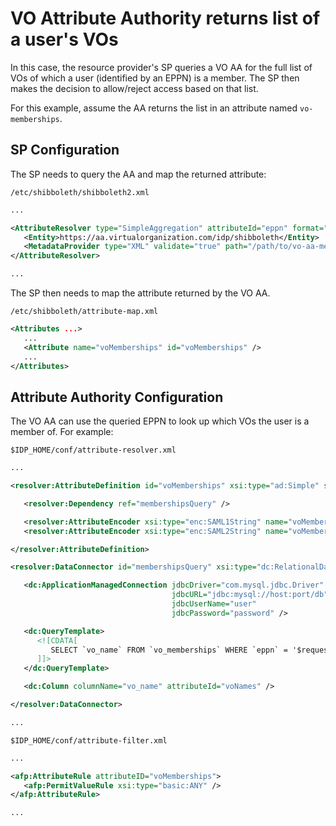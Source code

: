 # VO Attribute Authority returns list of a user's VOs

In this case, the resource provider's SP queries a VO AA for the full list of VOs of which a user (identified by
an EPPN) is a member. The SP then makes the decision to allow/reject access based on that list.

For this example, assume the AA returns the list in an attribute named `vo-memberships`.

## SP Configuration

The SP needs to query the AA and map the returned attribute:

`/etc/shibboleth/shibboleth2.xml`
```xml
...

<AttributeResolver type="SimpleAggregation" attributeId="eppn" format="urn:oasis:names:tc:SAML:1.1:nameid-format:unspecified">
   <Entity>https://aa.virtualorganization.com/idp/shibboleth</Entity>
   <MetadataProvider type="XML" validate="true" path="/path/to/vo-aa-metadata.xml" />
</AttributeResolver>

...
```

The SP then needs to map the attribute returned by the VO AA.

`/etc/shibboleth/attribute-map.xml`
```xml
<Attributes ...>
   ...
   <Attribute name="voMemberships" id="voMemberships" />
   ...
</Attributes>
```

## Attribute Authority Configuration

The VO AA can use the queried EPPN to look up which VOs the user is a member of. For example:

`$IDP_HOME/conf/attribute-resolver.xml`
```xml
...

<resolver:AttributeDefinition id="voMemberships" xsi:type="ad:Simple" sourceAttributeID="voNames">

   <resolver:Dependency ref="membershipsQuery" />

   <resolver:AttributeEncoder xsi:type="enc:SAML1String" name="voMemberships" encodeType="false" />
   <resolver:AttributeEncoder xsi:type="enc:SAML2String" name="voMemberships" friendlyName="voMemberships" encodeType="false" />

</resolver:AttributeDefinition>

<resolver:DataConnector id="membershipsQuery" xsi:type="dc:RelationalDatabase">

   <dc:ApplicationManagedConnection jdbcDriver="com.mysql.jdbc.Driver"
                                    jdbcURL="jdbc:mysql://host:port/db"
                                    jdbcUserName="user"
                                    jdbcPassword="password" />

   <dc:QueryTemplate>
      <![CDATA[
         SELECT `vo_name` FROM `vo_memberships` WHERE `eppn` = '$requestContext.principalName'
      ]]>
   </dc:QueryTemplate>

   <dc:Column columnName="vo_name" attributeId="voNames" />

</resolver:DataConnector>

...
```

`$IDP_HOME/conf/attribute-filter.xml`
```xml
...

<afp:AttributeRule attributeID="voMemberships">
   <afp:PermitValueRule xsi:type="basic:ANY" />
</afp:AttributeRule>

...
```
